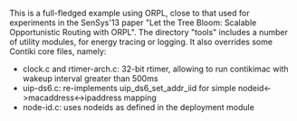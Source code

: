 This is a full-fledged example using ORPL, close to that used for experiments in the SenSys'13 paper "Let the Tree Bloom: Scalable Opportunistic Routing with ORPL".
The directory "tools" includes a number of utility modules, for energy tracing or logging. It also overrides some Contiki core files, namely:
* clock.c and rtimer-arch.c: 32-bit rtimer, allowing to run contikimac with wakeup interval greater than 500ms
* uip-ds6.c: re-implements uip_ds6_set_addr_iid for simple nodeid<->macaddress<->ipaddress mapping
* node-id.c: uses nodeids as defined in the deployment module

